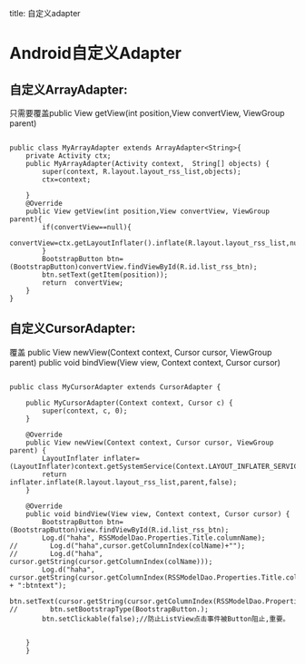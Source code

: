title: 自定义adapter 

#  Android自定义Adapter 
##  自定义ArrayAdapter: 
只需要覆盖public View getView(int position,View convertView, ViewGroup parent)
```

public class MyArrayAdapter extends ArrayAdapter<String>{
    private Activity ctx;
    public MyArrayAdapter(Activity context,  String[] objects) {
        super(context, R.layout.layout_rss_list,objects);
        ctx=context;

    }
    @Override
    public View getView(int position,View convertView, ViewGroup parent){
        if(convertView==null){
            convertView=ctx.getLayoutInflater().inflate(R.layout.layout_rss_list,null);
        }
        BootstrapButton btn=(BootstrapButton)convertView.findViewById(R.id.list_rss_btn);
        btn.setText(getItem(position));
        return  convertView;
    }
}

```
##  自定义CursorAdapter: 
覆盖 
public View newView(Context context, Cursor cursor, ViewGroup parent)
 public void bindView(View view, Context context, Cursor cursor)
```

public class MyCursorAdapter extends CursorAdapter {

    public MyCursorAdapter(Context context, Cursor c) {
        super(context, c, 0);
    }

    @Override
    public View newView(Context context, Cursor cursor, ViewGroup parent) {
        LayoutInflater inflater=(LayoutInflater)context.getSystemService(Context.LAYOUT_INFLATER_SERVICE);
        return inflater.inflate(R.layout.layout_rss_list,parent,false);
    }

    @Override
    public void bindView(View view, Context context, Cursor cursor) {
        BootstrapButton btn=(BootstrapButton)view.findViewById(R.id.list_rss_btn);
        Log.d("haha", RSSModelDao.Properties.Title.columnName);
//        Log.d("haha",cursor.getColumnIndex(colName)+"");
//        Log.d("haha", cursor.getString(cursor.getColumnIndex(colName)));
        Log.d("haha", cursor.getString(cursor.getColumnIndex(RSSModelDao.Properties.Title.columnName)) + ":btntext");
        btn.setText(cursor.getString(cursor.getColumnIndex(RSSModelDao.Properties.Title.columnName)));
//        btn.setBootstrapType(BootstrapButton.);
        btn.setClickable(false);//防止ListView点击事件被Button阻止,重要。


    }
    }


```